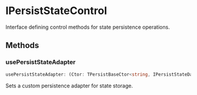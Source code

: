 # IPersistStateControl

Interface defining control methods for state persistence operations.

## Methods

### usePersistStateAdapter

```ts
usePersistStateAdapter: (Ctor: TPersistBaseCtor<string, IPersistStateData<unknown>>) => void
```

Sets a custom persistence adapter for state storage.
